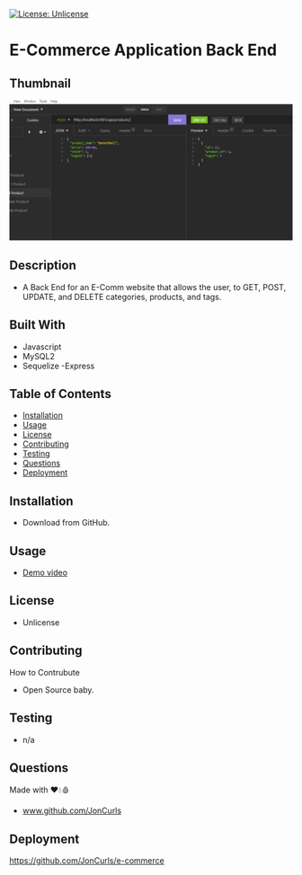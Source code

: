 [![License: Unlicense](https://img.shields.io/badge/license-Unlicense-blue.svg)](http://unlicense.org/)

# **E-Commerce Application Back End**

## **Thumbnail**

![ScreenShot](./assets/thumbnail.PNG)

## **Description**

- A Back End for an E-Comm website that allows the user, to GET, POST, UPDATE, and DELETE categories, products, and tags.

## **Built With**

- Javascript
- MySQL2
- Sequelize
  -Express

## **Table of Contents**

- [Installation](#installation)
- [Usage](#usage)
- [License](#license)
- [Contributing](#contributing)
- [Testing](#testing)
- [Questions](#questions)
- [Deployment](#deployment)

## **Installation**

- Download from GitHub.

## **Usage**

- [Demo video](./assets/demo.zip)

## **License**

- Unlicense

## **Contributing**

How to Contrubute

- Open Source baby.

## **Testing**

- n/a

## **Questions**

Made with ❤️💧🩸

- www.github.com/JonCurls

## **Deployment**

https://github.com/JonCurls/e-commerce
